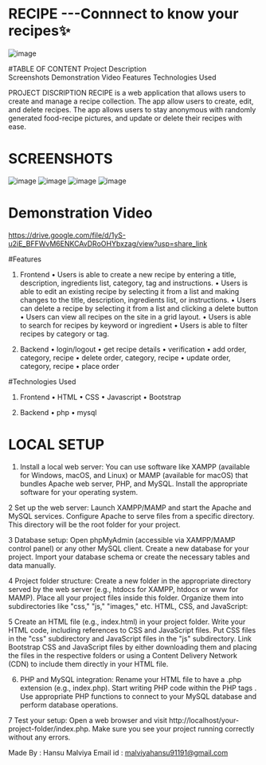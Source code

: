# RECIPE ---Connnect to know your recipes✨ 
![image](https://github.com/hansu03/Recipe/assets/114220372/2b61c98e-99c3-4498-b40a-401a2b4a474a)


#TABLE OF CONTENT
Project Description
<br>
Screenshots
Demonstration Video
Features
Technologies Used




PROJECT DISCRIPTION
RECIPE is  a web application that allows users to create and manage a recipe collection. The app allow users to create, edit, and delete recipes. The app allows users to stay anonymous with randomly generated food-recipe pictures, and update or delete their recipes with ease. 

 # SCREENSHOTS
![image](https://github.com/hansu03/Recipe/assets/114220372/2b61c98e-99c3-4498-b40a-401a2b4a474a)
![image](https://github.com/hansu03/Recipe/assets/114220372/39028455-fe8b-42d3-848f-7be4bea8f979)
![image](https://github.com/hansu03/Recipe/assets/114220372/1e1f88c8-f193-4227-b71f-1bb151d08770)
![image](https://github.com/hansu03/Recipe/assets/114220372/921f336c-77bf-4c05-a4f4-94a70abca6d8)

# Demonstration Video
https://drive.google.com/file/d/1yS-u2iE_BFFWvM6ENKCAvDRoOHYbxzag/view?usp=share_link


#Features
1. Frontend
• Users is able to create a new recipe by entering a title, description, ingredients list, category, tag and     instructions.
• Users is able to edit an existing recipe by selecting it from a list and making changes to the title, description,     ingredients list, or instructions.
• Users can delete a recipe by selecting it from a list and clicking a delete button
• Users can view all recipes on the site in a grid layout.
• Users is able to search for recipes by keyword or ingredient
• Users is able to filter recipes by category or tag.


2. Backend
 • login/logout
 • get recipe details 
 • verification
 • add order,  category, recipe
 • delete order,  category, recipe
 • update order,  category, recipe
 • place order
 
 
 #Technologies Used
 1. Frontend
 • HTML
 • CSS 
 • Javascript
 • Bootstrap
 
 2. Backend
 • php 
 • mysql
 
 
 # LOCAL SETUP
 1. Install a local web server: You can use software like XAMPP (available for Windows, macOS, and Linux) or MAMP (available for macOS) that bundles Apache web server, PHP, and MySQL. Install the appropriate software for your operating system.

2 Set up the web server:
Launch XAMPP/MAMP and start the Apache and MySQL services.
Configure Apache to serve files from a specific directory. This directory will be the root folder for your project.

3 Database setup:
Open phpMyAdmin (accessible via XAMPP/MAMP control panel) or any other MySQL client.
Create a new database for your project.
Import your database schema or create the necessary tables and data manually.

4 Project folder structure:
Create a new folder in the appropriate directory served by the web server (e.g., htdocs for XAMPP, htdocs or www for MAMP).
Place all your project files inside this folder. Organize them into subdirectories like "css," "js," "images," etc.
HTML, CSS, and JavaScript:

5 Create an HTML file (e.g., index.html) in your project folder.
Write your HTML code, including references to CSS and JavaScript files.
Put CSS files in the "css" subdirectory and JavaScript files in the "js" subdirectory.
Link Bootstrap CSS and JavaScript files by either downloading them and placing the files in the respective folders or using a Content Delivery Network (CDN) to include them directly in your HTML file.

6. PHP and MySQL integration:
Rename your HTML file to have a .php extension (e.g., index.php).
Start writing PHP code within the PHP tags <?php ?>.
Use appropriate PHP functions to connect to your MySQL database and perform database operations.

7 Test your setup:
Open a web browser and visit http://localhost/your-project-folder/index.php.
Make sure you see your project running correctly without any errors.


Made By : Hansu Malviya 
Email id : malviyahansu91191@gmail.com





    
 
 





